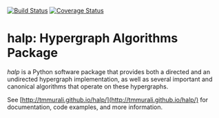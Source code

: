 [![Build
Status](https://travis-ci.org/tmmurali/halp.svg?branch=master)](https://travis-ci.org/tmmurali/halp)
[![Coverage
Status](https://coveralls.io/repos/tmmurali/halp/badge.png?branch=master)](https://coveralls.io/r/tmmurali/halp?branch=master)

halp: Hypergraph Algorithms Package<br>
==========

_halp_ is a Python software package that provides both a directed and an undirected hypergraph implementation, as well as several important and canonical algorithms that operate on these hypergraphs.

See [http://tmmurali.github.io/halp/](http://tmmurali.github.io/halp/) for documentation, code examples, and more information.

